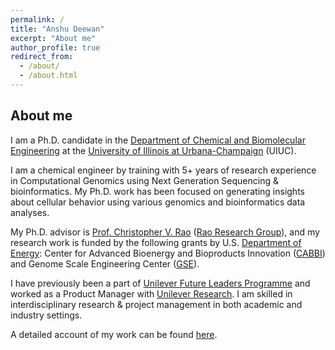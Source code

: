 ```yaml
---
permalink: /
title: "Anshu Deewan"
excerpt: "About me"
author_profile: true
redirect_from: 
  - /about/
  - /about.html
---
```


## About me 

I am a Ph.D. candidate in the [Department of Chemical and Biomolecular Engineering](https://chbe.illinois.edu/) at the [University of Illinois at Urbana-Champaign](https://illinois.edu/) (UIUC).  

I am a chemical engineer by training with 5+ years of research experience in Computational Genomics using Next Generation Sequencing & bioinformatics. My Ph.D. work has been focused on generating insights about cellular behavior using various genomics and bioinformatics data analyses.

My Ph.D. advisor is [Prof. Christopher V. Rao](https://chbe.illinois.edu/directory/profile/cvrao) ([Rao Research Group](https://raogroupuiuc.github.io/webpage/)), and my research work is funded by the following grants by U.S. [Department of Energy](https://www.energy.gov/science/office-science): Center for Advanced Bioenergy and Bioproducts Innovation ([CABBI](https://cabbi.bio/)) and Genome Scale Engineering Center ([GSE](https://www.igb.illinois.edu/research-areas/gsecenter)).

I have previously been a part of [Unilever Future Leaders Programme](https://careers.unilever.com/unilever-future-leaders-programme) and worked as a Product Manager with [Unilever Research](https://www.hul.co.in/our-company/rd-innovation/our-rd-locations/mumbai-india/). I am skilled in interdisciplinary research & project management in both academic and industry settings.

A detailed account of my work can be found [here](/cv). 